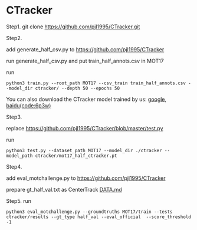 # CTracker

Step1.  git clone https://github.com/pjl1995/CTracker.git


Step2. 

add generate_half_csv.py to https://github.com/pjl1995/CTracker

run generate_half_csv.py and put train_half_annots.csv in MOT17

run
```
python3 train.py --root_path MOT17 --csv_train train_half_annots.csv --model_dir ctracker/ --depth 50 --epochs 50
```
You can also download the CTracker model trained by us: [google](https://drive.google.com/file/d/1TwBDomJx8pxD-e96mGIiTduLenUvmf1t/view?usp=sharing), [baidu(code:6p3w)](https://pan.baidu.com/s/1MaCvnHynX2Wzg81hWkqzeg)

Step3. 

replace https://github.com/pjl1995/CTracker/blob/master/test.py

run
```
python3 test.py --dataset_path MOT17 --model_dir ./ctracker --model_path ctracker/mot17_half_ctracker.pt
```

Step4. 

add eval_motchallenge.py to https://github.com/pjl1995/CTracker

prepare gt_half_val.txt as CenterTrack [DATA.md](https://github.com/xingyizhou/CenterTrack/blob/master/readme/DATA.md)


Step5. run
```
python3 eval_motchallenge.py --groundtruths MOT17/train --tests ctracker/results --gt_type half_val --eval_official  --score_threshold -1
```

